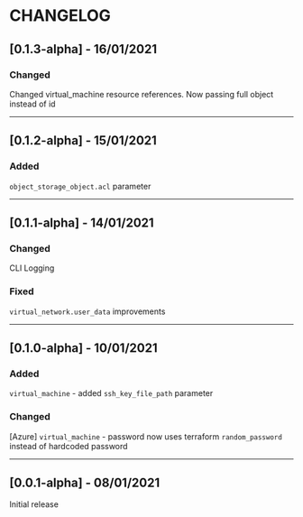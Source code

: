 CHANGELOG
=========

## [0.1.3-alpha] - 16/01/2021

### Changed

Changed virtual_machine resource references. Now passing full object instead of id

---

## [0.1.2-alpha] - 15/01/2021

### Added

`object_storage_object.acl` parameter

---

## [0.1.1-alpha] - 14/01/2021

### Changed

CLI Logging

### Fixed

`virtual_network.user_data` improvements

---

## [0.1.0-alpha] - 10/01/2021

### Added

`virtual_machine` - added `ssh_key_file_path` parameter

### Changed

[Azure] `virtual_machine` - password now uses terraform `random_password` instead of hardcoded password

---

## [0.0.1-alpha] - 08/01/2021

Initial release
